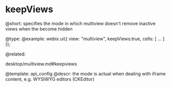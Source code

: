 keepViews
=============

@short:
	specifies the mode in which multiview doesn't remove inactive views when the become hidden

@type: 
@example:
webix.ui({
  view: "multiview",
  keepViews:true,
  cells: [
     ...
  ]
});

@related:

desktop/multiview.md#keepviews

@template:	api_config
@descr:
the mode is actual when dealing with iframe content, e.g. WYSIWYG editors (CKEditor)

